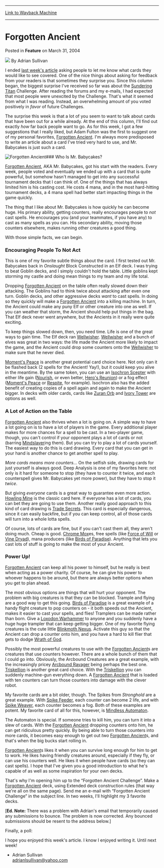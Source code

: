 
---
[Link to Wayback Machine](https://web.archive.org/web/20201112013306/https://magic.wizards.com/en/articles/archive/feature/forgotten-ancient-2004-03-31)

[_metadata_:wayback_url]:- "https://magic.wizards.com/en/articles/archive/feature/forgotten-ancient-2004-03-31"
[_metadata_:wayback_raw_url]:- "https://web.archive.org/web/20201112013306id_/https://magic.wizards.com/en/articles/archive/feature/forgotten-ancient-2004-03-31"
[_metadata_:wayback_capture_timestamp]:- "2020-11-12 01:33:06+00:00"
[_metadata_:publish_date]:- "2004-03-31"
[_metadata_:description]:- "I ended last week's article asking people to let me know what cards they would like to see covered. One of the nice things about asking for feedback from your readers is that sometimes they surprise you. Since this column began, the biggest surprise I've received so far was about the Sundering Titan Challenge. After reading the forums and my e-mails, I had expected that most people were unexcited by the Challenge. That's what it seemed from what I was reading."
[_metadata_:generator]:- "Drupal 7 (http://drupal.org)"
---


Forgotten Ancient
=================



 Posted in **Feature**
 on March 31, 2004 






![](https://media.magic.wizards.com/styles/auth_small/public/images/person/authorpic_adriansullivan.jpg)
By Adrian Sullivan











I ended [last week's article](/en/articles/archive/echoing-truth-2004-03-24) asking people to let me know what cards they would like to see covered. One of the nice things about asking for feedback from your readers is that sometimes they surprise you. Since this column began, the biggest surprise I've received so far was about the [Sundering Titan](http://gatherer.wizards.com/Pages/Card/Details.aspx?name=Sundering+Titan) Challenge. After reading the forums and my e-mails, I had expected that most people were unexcited by the Challenge. That's what it seemed from what I was reading. Instead, an overwhelming amount of you voted positively in *favor* of future Challenges.

The surprise this week is that a lot of you seem to want to talk about cards that have been out for a while already. At the end of this column, I'll find out exactly *how* far back people want to go. As for this week, I got a few suggestions that I really liked, but Adam Fulton was the first to suggest one of my personal favorites, [Forgotten Ancient](http://gatherer.wizards.com/Pages/Card/Details.aspx?name=Forgotten+Ancient). I'm always more predisposed to write an article about a card I've tried very hard to use, and Mr. Babycakes is just such a card.

![Forgotten Ancient](http://gatherer.wizards.com/Handlers/Image.ashx?type=card&name=Forgotten+Ancient)### Who Is Mr. Babycakes?

[Forgotten Ancient](http://gatherer.wizards.com/Pages/Card/Details.aspx?name=Forgotten+Ancient), AKA Mr. Babycakes, got his start with the readers. Every week, people voted and eventually we ended up with a card that is quite powerful, but somehow hasn't managed to get into any successful tournament decks that I can think of. One of the things that has always limited him is his casting cost. He costs 4 mana, and in the most hard-hitting tournament decks, a 4 mana spell had better start impacting things in the game quickly.

The thing that I like about Mr. Babycakes is how quickly he can become huge. His primary ability, getting counters, really encourages people to *not* cast spells. He encourages you (and your teammates, if you have any) to cast as many spells as you can. His secondary ability, moving those counters elsewhere, makes running other creatures a good thing.

With those simple facts, we can begin.

### Encouraging People To Not Act

This is one of my favorite subtle things about the card. I first tested out Mr. Babycakes back in *Onslaught* Block Constructed in an Elf deck. I was trying to beat Goblin decks, and I simply couldn't hold the table. Little goblins kept storming my castle and doing mean things to my team and my life total. 

Dropping [Forgotten Ancient](http://gatherer.wizards.com/Pages/Card/Details.aspx?name=Forgotten+Ancient) on the table often really slowed down their attacking. The Goblins had to think twice about attacking after even one turn. Goblin decks, and other aggressive decks *want* to cast spells. In doing so they quickly will make a [Forgotten Ancient](http://gatherer.wizards.com/Pages/Card/Details.aspx?name=Forgotten+Ancient) into a killing machine. In turn, the Ancient could make any puny Elf or other creature into one as well. If you can weather that storm, the Ancient should help put things in the bag. That Elf deck never went anywhere, but the Ancients in it really were quite exciting.

To keep things slowed down, then, you need time. Life is one of the great ways to gain time. The Elf deck ran [Wellwisher](http://gatherer.wizards.com/Pages/Card/Details.aspx?name=Wellwisher). [Wellwisher](http://gatherer.wizards.com/Pages/Card/Details.aspx?name=Wellwisher) and a bunch of elves was great in two ways: the life made the Ancient more likely to impact the game, and the Ancient could drop some counters onto the [Wellwisher](http://gatherer.wizards.com/Pages/Card/Details.aspx?name=Wellwisher) to make sure that he never died.

[Moment's Peace](http://gatherer.wizards.com/Pages/Card/Details.aspx?name=Moment%27s+Peace) is another great potential card choice here. Not only can it be flashed back (2 spells for the Ancient! Yay!), but it could keep you alive in the meantime. By the same token, you can use an [Isochron Scepter](http://gatherer.wizards.com/Pages/Card/Details.aspx?name=Isochron+Scepter) with either life gain ([Nourish](http://gatherer.wizards.com/Pages/Card/Details.aspx?name=Nourish), or even better, [Hero's Reunion](http://gatherer.wizards.com/Pages/Card/Details.aspx?name=Hero%27s+Reunion)) or a fog effect ([Moment's Peace](http://gatherer.wizards.com/Pages/Card/Details.aspx?name=Moment%27s+Peace) or [Respite](http://gatherer.wizards.com/Pages/Card/Details.aspx?name=Respite), for example). Isochron also has the added benefit of creating copies of a spell again and again to make the Ancient bigger. In decks with older cards, cards like [Zuran Orb](http://gatherer.wizards.com/Pages/Card/Details.aspx?name=Zuran+Orb) and [Ivory Tower](http://gatherer.wizards.com/Pages/Card/Details.aspx?name=Ivory+Tower) are options as well.

### A Lot of Action on the Table

[Forgotten Ancient](http://gatherer.wizards.com/Pages/Card/Details.aspx?name=Forgotten+Ancient) also thrives when a lot is going on. A simple way to have a lot going on is to have a lot of players in the game. Every additional player makes for more chances for a spell to be cast. In a two-player game, though, you can't control if your opponent plays a lot of cards or not (barring [Mindslaver](http://gatherer.wizards.com/Pages/Card/Details.aspx?name=Mindslaver)ing them). But you can try to play a lot of cards yourself. The easiest way to do this is card drawing. Every card that you can get in your hand is another chance to get another spell to play. 

  
*More cards means more counters…*
On the selfish side, drawing cards for just yourself is always good. Deep Analysis is one of my favorites here: not only is it hard for someone to stop (they have to counter it twice, and each counterspell gives Mr. Babycakes yet more power), but they have to stop it *twice*.

But giving *everyone* cards is a great way to guarantee even more action. [Howling Mine](http://gatherer.wizards.com/Pages/Card/Details.aspx?name=Howling+Mine) is the classic card here. If everyone has a lot of cards, you can bet they are going to use them. Another really good approach to this kind of card drawing is [Trade Secrets](http://gatherer.wizards.com/Pages/Card/Details.aspx?name=Trade+Secrets). This card is especially dangerous, since it can easily backfire, but if you can keep control, all of those cards will turn into a whole lotta spells.

Of course, lots of cards are fine, but if you can't cast them all, they aren't doing much. Cheap is good. [Chrome Mox](http://gatherer.wizards.com/Pages/Card/Details.aspx?name=Chrome+Mox)es, free spells (like [Force of Will](http://gatherer.wizards.com/Pages/Card/Details.aspx?name=Force+of+Will) or [Vine Dryad](http://gatherer.wizards.com/Pages/Card/Details.aspx?name=Vine+Dryad)), mana producers (like [Birds of Paradise](http://gatherer.wizards.com/Pages/Card/Details.aspx?name=Birds+of+Paradise)). Anything that lets you cast lots of stuff is going to make the most of your Ancient.

### Power Up!

[Forgotten Ancient](http://gatherer.wizards.com/Pages/Card/Details.aspx?name=Forgotten+Ancient) can keep all his power to himself, but he really is best when acting as a power charity. Of course, he can give his power to whoever happens to be around, but there are always better options when you get to plan ahead.

The most obvious options are things that will hurt your opponent. The problem with big creatures is that they can be blocked. Trample and flying are a good way to get this going. [Birds of Paradise](http://gatherer.wizards.com/Pages/Card/Details.aspx?name=Birds+of+Paradise) is a great example of a handy flight creature to pop counters on - it both speeds out the Ancient, makes it easier to cast your spells, and flies! Tramplers can be made rather than born. Give a [Loxodon Warhammer](http://gatherer.wizards.com/Pages/Card/Details.aspx?name=Loxodon+Warhammer) to anyone and you suddenly have a huge huge trampler that can keep getting bigger. One of my favorite flying creatures is the cute little [Blinkmoth Nexus](http://gatherer.wizards.com/Pages/Card/Details.aspx?name=Blinkmoth+Nexus). Activate this guy so that the Ancient can drop a counter onto him, and you have a hard to kill flier that gets to dodge [Wrath of God](http://gatherer.wizards.com/Pages/Card/Details.aspx?name=Wrath+of+God).

Possibly the most powerful creatures to use with the [Forgotten Ancient](http://gatherer.wizards.com/Pages/Card/Details.aspx?name=Forgotten+Ancient)s are creatures that use counters however. There are a whole bunch of them that I could go into. Obviously, the Arcbound Creatures are a great example, with the increasingly pricey [Arcbound Ravager](http://gatherer.wizards.com/Pages/Card/Details.aspx?name=Arcbound+Ravager) being perhaps the best one. [Triskellion](http://gatherer.wizards.com/Pages/Card/Details.aspx?name=Triskellion) is another great card choice. With the [Triskellion](http://gatherer.wizards.com/Pages/Card/Details.aspx?name=Triskellion) you can suddenly machine-gun everything down. A [Forgotten Ancient](http://gatherer.wizards.com/Pages/Card/Details.aspx?name=Forgotten+Ancient) that is loaded with ten counters can turn those counters into damage with the clever robot.

My favorite cards are a bit older, though. The Spikes from *Stronghold* are a great example. With [Spike Feeder](http://gatherer.wizards.com/Pages/Card/Details.aspx?name=Spike+Feeder), each counter can become 2 life, and with [Spike Weaver](http://gatherer.wizards.com/Pages/Card/Details.aspx?name=Spike+Weaver), each counter becomes a fog. Both of these examples are potent. My favorite card of all for this, however, is [Mindless Automaton](http://gatherer.wizards.com/Pages/Card/Details.aspx?name=Mindless+Automaton).

The Automaton is special. If someone tries to kill him, you can turn it into a slew of cards. With the [Forgotten Ancient](http://gatherer.wizards.com/Pages/Card/Details.aspx?name=Forgotten+Ancient) dropping counters onto him, he can get ridiculous pretty quickly. By being able to turn those counters into more cards, it becomes easy enough to get out *two* [Forgotten Ancient](http://gatherer.wizards.com/Pages/Card/Details.aspx?name=Forgotten+Ancient)s, and that's when the big bucks start rolling in. 

[Forgotten Ancient](http://gatherer.wizards.com/Pages/Card/Details.aspx?name=Forgotten+Ancient)s likes it when you can survive long enough for him to get to work. He likes having friendly creatures around, especially if they fly, or can use his counters well. He likes it when people have cards (so they can cast spells). I hope that I've given you a good introduction to what he's capable of as well as some inspiration for your own decks.

That's why I'm opening him up to the “Forgotten Ancient Challenge”. Make a [Forgotten Ancient](http://gatherer.wizards.com/Pages/Card/Details.aspx?name=Forgotten+Ancient) deck, using Extended deck construction rules (that way we're all on the same page). Send me an e-mail with “Forgotten Ancient Challenge” in the subject line. In two weeks, I'll highlight my 3 favorite decks.

[**Ed. Note:** There was a problem with Adrian's email that temporarily caused any submissions to bounce. The problem is now corrected. Any bounced submissions should be resent to the address below.]

Finally, a poll:

I hope you enjoyed this week's article. I know I enjoyed writing it. Until next week!

- Adrian Sullivan  
adrianlsullivan@yahoo.com







